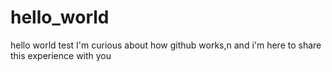 # hello_world
hello world test
I'm curious about how github works,n and i'm here to share this experience with you
